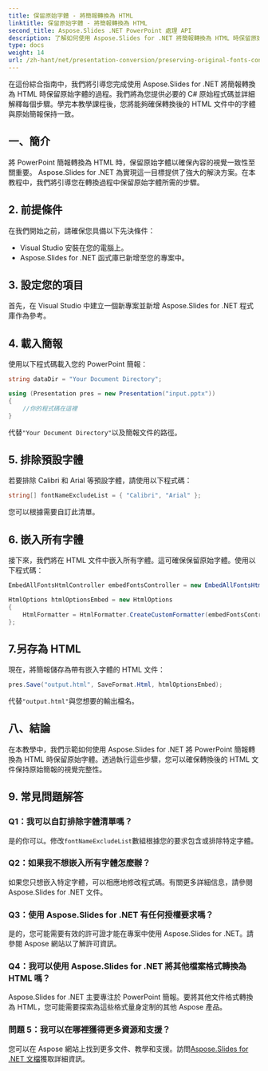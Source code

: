 ```yaml
---
title: 保留原始字體 - 將簡報轉換為 HTML
linktitle: 保留原始字體 - 將簡報轉換為 HTML
second_title: Aspose.Slides .NET PowerPoint 處理 API
description: 了解如何使用 Aspose.Slides for .NET 將簡報轉換為 HTML 時保留原始字體。輕鬆確保字體一致性和視覺衝擊。
type: docs
weight: 14
url: /zh-hant/net/presentation-conversion/preserving-original-fonts-convert-presentation-to-html/
---
```


在這份綜合指南中，我們將引導您完成使用 Aspose.Slides for .NET 將簡報轉換為 HTML 時保留原始字體的過程。我們將為您提供必要的 C# 原始程式碼並詳細解釋每個步驟。學完本教學課程後，您將能夠確保轉換後的 HTML 文件中的字體與原始簡報保持一致。

## 一、簡介

將 PowerPoint 簡報轉換為 HTML 時，保留原始字體以確保內容的視覺一致性至關重要。 Aspose.Slides for .NET 為實現這一目標提供了強大的解決方案。在本教程中，我們將引導您在轉換過程中保留原始字體所需的步驟。

## 2. 前提條件

在我們開始之前，請確保您具備以下先決條件：

- Visual Studio 安裝在您的電腦上。
- Aspose.Slides for .NET 函式庫已新增至您的專案中。

## 3. 設定您的項目

首先，在 Visual Studio 中建立一個新專案並新增 Aspose.Slides for .NET 程式庫作為參考。

## 4. 載入簡報

使用以下程式碼載入您的 PowerPoint 簡報：

```csharp
string dataDir = "Your Document Directory";

using (Presentation pres = new Presentation("input.pptx"))
{
    //你的程式碼在這裡
}
```

代替`"Your Document Directory"`以及簡報文件的路徑。

## 5. 排除預設字體

若要排除 Calibri 和 Arial 等預設字體，請使用以下程式碼：

```csharp
string[] fontNameExcludeList = { "Calibri", "Arial" };
```

您可以根據需要自訂此清單。

## 6. 嵌入所有字體

接下來，我們將在 HTML 文件中嵌入所有字體。這可確保保留原始字體。使用以下程式碼：

```csharp
EmbedAllFontsHtmlController embedFontsController = new EmbedAllFontsHtmlController(fontNameExcludeList);

HtmlOptions htmlOptionsEmbed = new HtmlOptions
{
    HtmlFormatter = HtmlFormatter.CreateCustomFormatter(embedFontsController)
};
```

## 7.另存為 HTML

現在，將簡報儲存為帶有嵌入字體的 HTML 文件：

```csharp
pres.Save("output.html", SaveFormat.Html, htmlOptionsEmbed);
```

代替`"output.html"`與您想要的輸出檔名。

## 八、結論

在本教學中，我們示範如何使用 Aspose.Slides for .NET 將 PowerPoint 簡報轉換為 HTML 時保留原始字體。透過執行這些步驟，您可以確保轉換後的 HTML 文件保持原始簡報的視覺完整性。

## 9. 常見問題解答

### Q1：我可以自訂排除字體清單嗎？

是的你可以。修改`fontNameExcludeList`數組根據您的要求包含或排除特定字體。

### Q2：如果我不想嵌入所有字體怎麼辦？

如果您只想嵌入特定字體，可以相應地修改程式碼。有關更多詳細信息，請參閱 Aspose.Slides for .NET 文件。

### Q3：使用 Aspose.Slides for .NET 有任何授權要求嗎？

是的，您可能需要有效的許可證才能在專案中使用 Aspose.Slides for .NET。請參閱 Aspose 網站以了解許可資訊。

### Q4：我可以使用 Aspose.Slides for .NET 將其他檔案格式轉換為 HTML 嗎？

Aspose.Slides for .NET 主要專注於 PowerPoint 簡報。要將其他文件格式轉換為 HTML，您可能需要探索為這些格式量身定制的其他 Aspose 產品。

### 問題 5：我可以在哪裡獲得更多資源和支援？

您可以在 Aspose 網站上找到更多文件、教學和支援。訪問[Aspose.Slides for .NET 文檔](https://reference.aspose.com/slides/net/)獲取詳細資訊。
